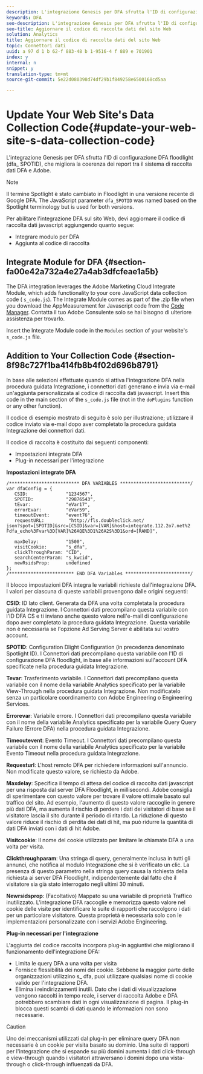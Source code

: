 ```yaml
---
description: L'integrazione Genesis per DFA sfrutta l'ID di configurazione DFA floodlight (dfa_ SPOTID), che migliora la coerenza dei report tra il sistema di raccolta dati DFA e Adobe.
keywords: DFA
seo-description: L'integrazione Genesis per DFA sfrutta l'ID di configurazione DFA floodlight (dfa_ SPOTID), che migliora la coerenza dei report tra il sistema di raccolta dati DFA e Adobe.
seo-title: Aggiornare il codice di raccolta dati del sito Web
solution: Analytics
title: Aggiornare il codice di raccolta dati del sito Web
topic: Connettori dati
uuid: a 97 d 1 b 62-f 883-48 b 1-9516-4 f 889 e 701901
index: y
internal: n
snippet: y
translation-type: tm+mt
source-git-commit: 5e22d080398d74df29b1f849258e6500168cd5aa

---
```



# Update Your Web Site's Data Collection Code{#update-your-web-site-s-data-collection-code}

L'integrazione Genesis per DFA sfrutta l'ID di configurazione DFA floodlight (dfa_ SPOTID), che migliora la coerenza dei report tra il sistema di raccolta dati DFA e Adobe.

>[!NOTE]
>
>Il termine Spotlight è stato cambiato in Floodlight in una versione recente di Google DFA. The JavaScript parameter `dfa_SPOTID` was named based on the Spotlight terminology but is used for both versions.

Per abilitare l'integrazione DFA sul sito Web, devi aggiornare il codice di raccolta dati javascript aggiungendo quanto segue:

* Integrare modulo per DFA
* Aggiunta al codice di raccolta

## Integrate Module for DFA {#section-fa00e42a732a4e27a4ab3dfcfeae1a5b}

The DFA integration leverages the Adobe Marketing Cloud Integrate Module, which adds functionality to your core JavaScript data collection code ( `s_code.js`). The Integrate Module comes as part of the .zip file when you download the AppMeasurement for Javascript code from the [Code Manager](https://marketing.adobe.com/resources/help/en_US/reference/code_manager_admin.html). Contatta il tuo Adobe Consulente solo se hai bisogno di ulteriore assistenza per trovarlo.

Insert the Integrate Module code in the `Modules` section of your website's `s_code.js` file.

## Addition to Your Collection Code {#section-8f98c727f1ba414fb8b4f02d696b8791}

In base alle selezioni effettuate quando si attiva l'integrazione DFA nella procedura guidata Integrazione, i connettori dati generano e invia via e-mail un'aggiunta personalizzata al codice di raccolta dati javascript. Insert this code in the main section of the `s_code.js` file (not in the `doPlugins` function or any other function).

Il codice di esempio mostrato di seguito è solo per illustrazione; utilizzare il codice inviato via e-mail dopo aver completato la procedura guidata Integrazione dei connettori dati.

Il codice di raccolta è costituito dai seguenti componenti:

* Impostazioni integrate DFA
* Plug-in necessari per l'integrazione

**Impostazioni integrate DFA**

```
/************************** DFA VARIABLES **************************/ 
var dfaConfig = { 
   CSID:              "1234567", 
   SPOTID:            "29876543", 
   tEvar:             "eVar17", 
   errorEvar:         "eVar59", 
   timeoutEvent:      "event76", 
   requestURL:         "http://fls.doubleclick.net/ 
json?spot=[SPOTID]&src=[CSID]&var=[VAR]&host=integrate.112.2o7.net%2 
Fdfa_echo%3Fvar%3D[VAR]%26AQE%3D1%26A2S%3D1&ord=[RAND]", 
 
   maxDelay:          "1500", 
   visitCookie:       "s_dfa", 
   clickThroughParam: "CID", 
   searchCenterParam: "s_kwcid", 
   newRsidsProp:      undefined 
}; 
/************************ END DFA Variables ************************/ 
```

Il blocco impostazioni DFA integra le variabili richieste dall'integrazione DFA. I valori per ciascuna di queste variabili provengono dalle origini seguenti:

**CSID**: ID lato client. Generata da DFA una volta completata la procedura guidata Integrazione. I Connettori dati precompilano questa variabile con l'ID DFA CS e ti inviano anche questo valore nell'e-mail di configurazione dopo aver completato la procedura guidata Integrazione. Questa variabile non è necessaria se l'opzione Ad Serving Server è abilitata sul vostro account.

**SPOTID**: Configuration Dlight Configuration (in precedenza denominato Spotlight ID). I Connettori dati precompilano questa variabile con l'ID di configurazione DFA floodlight, in base alle informazioni sull'account DFA specificate nella procedura guidata Integrazione.

**Tevar**: Trasferimento variabile. I Connettori dati precompilano questa variabile con il nome della variabile Analytics specificato per la variabile View-Through nella procedura guidata Integrazione. Non modificatelo senza un particolare coordinamento con Adobe Engineering o Engineering Services.

**Errorevar**: Variabile errore. I Connettori dati precompilano questa variabile con il nome della variabile Analytics specificato per la variabile Query Query Failure (Errore DFA) nella procedura guidata Integrazione.

**Timeoutevent**: Evento Timeout. I Connettori dati precompilano questa variabile con il nome della variabile Analytics specificato per la variabile Evento Timeout nella procedura guidata Integrazione.

**Requesturl**: L'host remoto DFA per richiedere informazioni sull'annuncio. Non modificate questo valore, se richiesto da Adobe.

**Maxdelay**: Specifica il tempo di attesa del codice di raccolta dati javascript per una risposta dal server DFA Floodlight, in millisecondi. Adobe consiglia di sperimentare con questo valore per trovare il valore ottimale basato sul traffico del sito. Ad esempio, l'aumento di questo valore raccoglie in genere più dati DFA, ma aumenta il rischio di perdere i dati dei visitatori di base se il visitatore lascia il sito durante il periodo di ritardo. La riduzione di questo valore riduce il rischio di perdita dei dati di hit, ma può ridurre la quantità di dati DFA inviati con i dati di hit Adobe.

**Visitcookie**: Il nome del cookie utilizzato per limitare le chiamate DFA a una volta per visita.

**Clickthroughparam**: Una stringa di query, generalmente inclusa in tutti gli annunci, che notifica al modulo Integrazione che si è verificato un clic. La presenza di questo parametro nella stringa query causa la richiesta della richiesta ai server DFA Floodlight, indipendentemente dal fatto che il visitatore sia già stato interrogato negli ultimi 30 minuti.

**Newrsidsprop**: (Facoltativo) Mappato su una variabile di proprietà Traffico inutilizzato. L'integrazione DFA raccoglie e memorizza questo valore nel cookie delle visite per identificare le suite di rapporti che raccolgono i dati per un particolare visitatore. Questa proprietà è necessaria solo con le implementazioni personalizzate con i servizi Adobe Engineering.

**Plug-in necessari per l'integrazione**

L'aggiunta del codice raccolta incorpora plug-in aggiuntivi che migliorano il funzionamento dell'integrazione DFA:

* Limita le query DFA a una volta per visita
* Fornisce flessibilità dei nomi dei cookie. Sebbene la maggior parte delle organizzazioni utilizzino s_ dfa, puoi utilizzare qualsiasi nome di cookie valido per l'integrazione DFA.
* Elimina i reindirizzamenti inutili. Dato che i dati di visualizzazione vengono raccolti in tempo reale, i server di raccolta Adobe e DFA potrebbero scambiare dati in ogni visualizzazione di pagina. Il plug-in blocca questi scambi di dati quando le informazioni non sono necessarie.

>[!CAUTION]
>
>Uno dei meccanismi utilizzati dal plug-in per eliminare query DFA non necessarie è un cookie per visita basato su dominio. Una suite di rapporti per l'integrazione che si espande su più domini aumenta i dati click-through e view-through quando i visitatori attraversano i domini dopo una vista-through o click-through influenzati da DFA.

